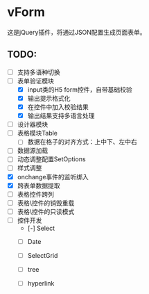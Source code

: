 # vForm
这是jQuery插件，将通过JSON配置生成页面表单。


## TODO: 
* [ ] 支持多语种切换
* [ ] 表单验证模块  
    * [x] input类的H5 form控件，自带基础校验  
    * [x] 输出提示格式化  
    * [x] 在控件中加入校验结果  
    * [x] 输出结果支持多语言处理  
* [ ] 设计器模块
* [ ] 表格模块Table
    * [ ] 数据在格子的对齐方式：上中下、左中右
* [ ] 数据源加载
* [ ] 动态调整配置SetOptions
* [ ] 样式调整
* [x] onchange事件的监听绑入
* [x] 跨表单数据提取
* [ ] 表格控件跨列
* [ ] 表格\控件的销毁重载
* [ ] 表格\控件的只读模式
* [ ] 控件开发
    * [-] Select
    * [ ] Date
    * [ ] SelectGrid
    * [ ] tree
    * [ ] hyperlink





